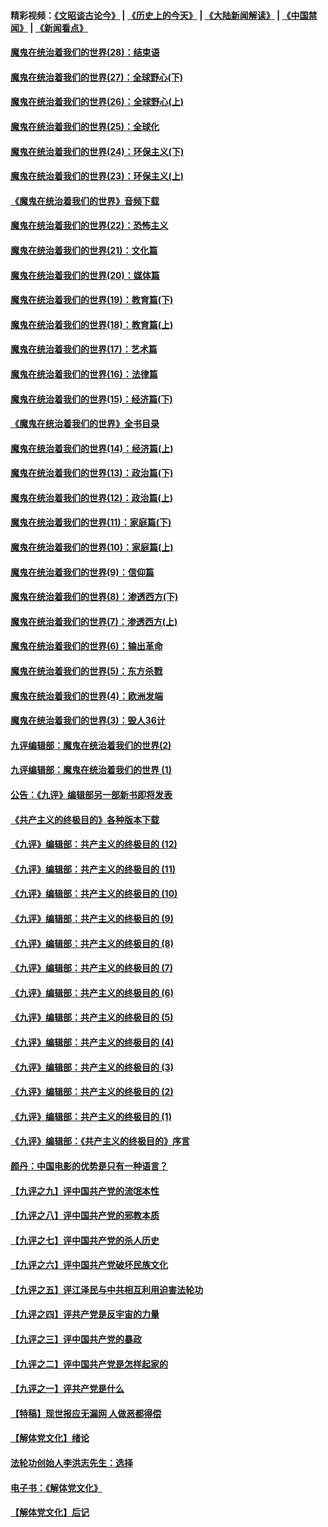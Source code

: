 #### 精彩视频：[《文昭谈古论今》](http://45.76.195.252/wenzhao) | [《历史上的今天》](http://45.76.195.252/today-in-history) | [《大陆新闻解读》](http://45.76.195.252/ntdtv-comedy) | [《中国禁闻》](http://45.76.195.252/ntdtv-news) | [《新闻看点》](http://45.76.195.252/news-insight) 

 #### [魔鬼在统治着我们的世界(28)：结束语](../pages/nsc422/n10936246.md?t=02140937) 

#### [魔鬼在统治着我们的世界(27)：全球野心(下)](../pages/nsc422/n10928319.md?t=02140937) 

#### [魔鬼在统治着我们的世界(26)：全球野心(上)](../pages/nsc422/n10900318.md?t=02140937) 

#### [魔鬼在统治着我们的世界(25)：全球化](../pages/nsc422/n10788205.md?t=02140937) 

#### [魔鬼在统治着我们的世界(24)：环保主义(下)](../pages/nsc422/n10695307.md?t=02140937) 

#### [魔鬼在统治着我们的世界(23)：环保主义(上)](../pages/nsc422/n10688613.md?t=02140937) 

#### [《魔鬼在统治着我们的世界》音频下载](../pages/nsc422/n10635553.md?t=02140937) 

#### [魔鬼在统治着我们的世界(22)：恐怖主义](../pages/nsc422/n10614727.md?t=02140937) 

#### [魔鬼在统治着我们的世界(21)：文化篇](../pages/nsc422/n10597706.md?t=02140937) 

#### [魔鬼在统治着我们的世界(20)：媒体篇](../pages/nsc422/n10586579.md?t=02140937) 

#### [魔鬼在统治着我们的世界(19)：教育篇(下)](../pages/nsc422/n10564808.md?t=02140937) 

#### [魔鬼在统治着我们的世界(18)：教育篇(上)](../pages/nsc422/n10526970.md?t=02140937) 

#### [魔鬼在统治着我们的世界(17)：艺术篇](../pages/nsc422/n10499093.md?t=02140937) 

#### [魔鬼在统治着我们的世界(16)：法律篇](../pages/nsc422/n10485969.md?t=02140937) 

#### [魔鬼在统治着我们的世界(15)：经济篇(下)](../pages/nsc422/n10469975.md?t=02140937) 

#### [《魔鬼在统治着我们的世界》全书目录](../pages/nsc422/n10464261.md?t=02140937) 

#### [魔鬼在统治着我们的世界(14)：经济篇(上)](../pages/nsc422/n10457370.md?t=02140937) 

#### [魔鬼在统治着我们的世界(13)：政治篇(下)](../pages/nsc422/n10448270.md?t=02140937) 

#### [魔鬼在统治着我们的世界(12)：政治篇(上)](../pages/nsc422/n10444576.md?t=02140937) 

#### [魔鬼在统治着我们的世界(11)：家庭篇(下)](../pages/nsc422/n10440961.md?t=02140937) 

#### [魔鬼在统治着我们的世界(10)：家庭篇(上)](../pages/nsc422/n10435448.md?t=02140937) 

#### [魔鬼在统治着我们的世界(9)：信仰篇](../pages/nsc422/n10432159.md?t=02140937) 

#### [魔鬼在统治着我们的世界(8)：渗透西方(下)](../pages/nsc422/n10429603.md?t=02140937) 

#### [魔鬼在统治着我们的世界(7)：渗透西方(上)](../pages/nsc422/n10426013.md?t=02140937) 

#### [魔鬼在统治着我们的世界(6)：输出革命](../pages/nsc422/n10421536.md?t=02140937) 

#### [魔鬼在统治着我们的世界(5)：东方杀戮](../pages/nsc422/n10417707.md?t=02140937) 

#### [魔鬼在统治着我们的世界(4)：欧洲发端](../pages/nsc422/n10414890.md?t=02140937) 

#### [魔鬼在统治着我们的世界(3)：毁人36计](../pages/nsc422/n10411583.md?t=02140937) 

#### [九评编辑部：魔鬼在统治着我们的世界(2)](../pages/nsc422/n10410036.md?t=02140937) 

#### [九评编辑部：魔鬼在统治着我们的世界 (1)](../pages/nsc422/n10406825.md?t=02140937) 

#### [公告：《九评》编辑部另一部新书即将发表](../pages/nsc422/n10405104.md?t=02140937) 

#### [《共产主义的终极目的》各种版本下载](../pages/nsc422/n10022138.md?t=02140937) 

#### [《九评》编辑部：共产主义的终极目的 (12)](../pages/nsc422/n9933272.md?t=02140937) 

#### [《九评》编辑部：共产主义的终极目的 (11)](../pages/nsc422/n9924973.md?t=02140937) 

#### [《九评》编辑部：共产主义的终极目的 (10)](../pages/nsc422/n9920883.md?t=02140937) 

#### [《九评》编辑部：共产主义的终极目的 (9)](../pages/nsc422/n9916363.md?t=02140937) 

#### [《九评》编辑部：共产主义的终极目的 (8)](../pages/nsc422/n9912488.md?t=02140937) 

#### [《九评》编辑部：共产主义的终极目的 (7)](../pages/nsc422/n9901176.md?t=02140937) 

#### [《九评》编辑部：共产主义的终极目的 (6)](../pages/nsc422/n9899359.md?t=02140937) 

#### [《九评》编辑部：共产主义的终极目的 (5)](../pages/nsc422/n9893174.md?t=02140937) 

#### [《九评》编辑部：共产主义的终极目的 (4)](../pages/nsc422/n9891246.md?t=02140937) 

#### [《九评》编辑部：共产主义的终极目的 (3)](../pages/nsc422/n9879879.md?t=02140937) 

#### [《九评》编辑部：共产主义的终极目的 (2)](../pages/nsc422/n9876205.md?t=02140937) 

#### [《九评》编辑部：共产主义的终极目的 (1)](../pages/nsc422/n9865857.md?t=02140937) 

#### [《九评》编辑部：《共产主义的终极目的》序言](../pages/nsc422/n9862666.md?t=02140937) 

#### [颜丹：中国电影的优势是只有一种语言？](../pages/nsc422/n9583062.md?t=02140937) 

#### [【九评之九】评中国共产党的流氓本性](../pages/nsc422/n737542.md?t=02140937) 

#### [【九评之八】评中国共产党的邪教本质](../pages/nsc422/n735942.md?t=02140937) 

#### [【九评之七】评中国共产党的杀人历史](../pages/nsc422/n733806.md?t=02140937) 

#### [【九评之六】评中国共产党破坏民族文化](../pages/nsc422/n731667.md?t=02140937) 

#### [【九评之五】评江泽民与中共相互利用迫害法轮功](../pages/nsc422/n730058.md?t=02140937) 

#### [【九评之四】评共产党是反宇宙的力量](../pages/nsc422/n727814.md?t=02140937) 

#### [【九评之三】评中国共产党的暴政](../pages/nsc422/n725597.md?t=02140937) 

#### [【九评之二】评中国共产党是怎样起家的](../pages/nsc422/n723946.md?t=02140937) 

#### [【九评之一】评共产党是什么](../pages/nsc422/n722529.md?t=02140937) 

#### [【特稿】现世报应无漏网 人做恶都得偿](../pages/nsc422/n4215167.md?t=02140937) 

#### [【解体党文化】绪论](../pages/nsc422/n1449356.md?t=02140937) 

#### [法轮功创始人李洪志先生：选择](../pages/nsc422/n3580738.md?t=02140937) 

#### [电子书：《解体党文化》](../pages/nsc422/n1573484.md?t=02140937) 

#### [【解体党文化】后记](../pages/nsc422/n1531999.md?t=02140937) 

